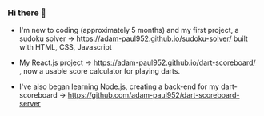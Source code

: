 ### Hi there 👋


- I'm new to coding (approximately 5 months) and my first project, a sudoku solver -> https://adam-paul952.github.io/sudoku-solver/ built with HTML, CSS, Javascript

- My React.js project -> https://adam-paul952.github.io/dart-scoreboard/ , now a usable score calculator for playing darts.

- I've also began learning Node.js, creating a back-end for my dart-scoreboard -> https://github.com/adam-paul952/dart-scoreboard-server
